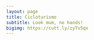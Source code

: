 ```yaml
---
layout: page
title: Cicloturismo
subtitle: Look mum, no hands!
bigimg: https://cutt.ly/zyTv5qx 
---
```

<head>

<style>
a:link {
  color: inherit;
  background-color: transparent;
  text-decoration: none;
}
a:visited {
  color: inherit;
  background-color: transparent;
  text-decoration: none;
}
a:hover {
  color: inherit;
  background-color: transparent;
  text-decoration: underline;
}
a:active {
  color: inherit;
  background-color: transparent;
  text-decoration: underline;
}
</style>
</head>

<body>
    <div id="miniature"></div>

<script type="text/javascript" src="photo_array.js">  </script>
<script type="text/javascript" src="track_array.js">  </script>
<!--

<script>
    var html_cmd;
    
    html_cmd= "<font size='2'><table class='example-table' style='width:100%' border=0>";
    for (var i = track_filename.length - 3; i >=0 ; i--)
    {        
        if (i % 3 == 0)
        {
            html_cmd += "<tr>"
        }
    
        html_cmd += "<td align='center'>"
        if (image_array[i].length != 0 && !image_array[i][0].includes("youtu"))
        {
            html_cmd += "<a href='./tracks.html?map_index=" + i + "'><img src='" 
            html_cmd+= image_array[i][0] + "' width=250 height=auto title='" + track_filename[i][0][1] + "'></a>"
            html_cmd += "<figcaption><b>" + track_filename[i][0][1] + "</b></figcaption>";
        }
        else
        {
            html_cmd += "<a href='./tracks.html?map_index=" + i + "'><img src='https://michelesanges.github.io/img/bike_start.png'" 
            html_cmd +=  " width=200 height=auto title='" + track_filename[i][0][1] + "'></a>"
            html_cmd += "<figcaption><b>" + track_filename[i][0][1] + "</b></figcaption>";
        }
        html_cmd += "</td>"
        
        if (i % 3 == 1)
        {
            html_cmd += "</tr>"
        }           
    }
    html_cmd+="</table>"
    
    document.getElementById("miniature").innerHTML=html_cmd;
</script>
-->


<script>
    var html_cmd = "";
    
    for (var i = track_filename.length - 3; i >=0 ; i--)
    {   
        html_cmd+="<div class='square bg' style='background-image: url(" + image_array[i][0] + "'>"
        html_cmd+="<div class='content'>"
        html_cmd+="<div class='table'>"
        html_cmd+="<div class='table-cell'>"
        html_cmd+= "<a href='./tracks.html?map_index=" + i + "'>" + track_filename[i][0][1] + "</a>";
        html_cmd+="</div>"
        html_cmd+="</div>"
        html_cmd+="</div>"
        html_cmd+="</div>"
    }
    
    document.getElementById("miniature").innerHTML=html_cmd;
    
    console.log(i + html_cmd + "\n");
</script>

 
    

<!-- END OF LAYOUT, following juts for the demo -->
